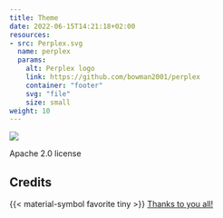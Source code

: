 ```yaml
---
title: Theme
date: 2022-06-15T14:21:18+02:00
resources:
- src: Perplex.svg
  name: perplex
  params:
    alt: Perplex logo
    link: https://github.com/bowman2001/perplex
    container: "footer"
    svg: "file"
    size: small
weight: 10
---
```


![](perplex)

Apache 2.0 license

## Credits
{{< material-symbol favorite tiny >}} [Thanks to you all!](/doc/intro/credits)